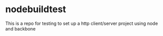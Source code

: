 nodebuildtest
=============

This is a repo for testing to set up a http client/server project using node and backbone